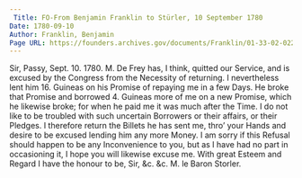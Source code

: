 ```yaml
---
 Title: FO-From Benjamin Franklin to Stürler, 10 September 1780
Date: 1780-09-10
Author: Franklin, Benjamin
Page URL: https://founders.archives.gov/documents/Franklin/01-33-02-0228
---
```


Sir,
Passy, Sept. 10. 1780.
M. De Frey has, I think, quitted our Service, and is excused by the Congress from the Necessity of returning. I nevertheless lent him 16. Guineas on his Promise of repaying me in a few Days. He broke that Promise and borrowed 4. Guineas more of me on a new Promise, which he likewise broke; for when he paid me it was much after the Time. I do not like to be troubled with such uncertain Borrowers or their affairs, or their Pledges. I therefore return the Billets he has sent me, thro’ your Hands and desire to be excused lending him any more Money. I am sorry if this Refusal should happen to be any Inconvenience to you, but as I have had no part in occasioning it, I hope you will likewise excuse me. With great Esteem and Regard I have the honour to be, Sir, &c. &c.
M. le Baron Storler.

